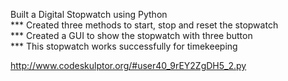 Built a Digital Stopwatch using Python  
*** Created three methods to start, stop and reset the stopwatch  
*** Created a GUI to show the stopwatch with three button  
*** This stopwatch works successfully for timekeeping  

http://www.codeskulptor.org/#user40_9rEY2ZgDH5_2.py
